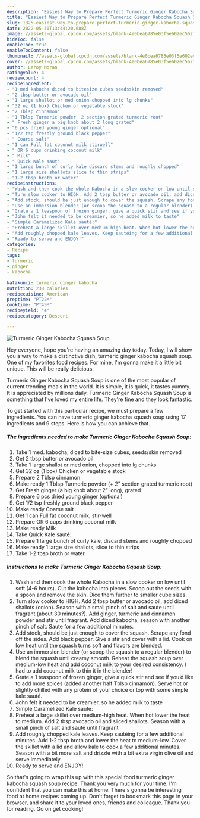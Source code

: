 ```yaml
---
description: "Easiest Way to Prepare Perfect Turmeric Ginger Kabocha Squash Soup"
title: "Easiest Way to Prepare Perfect Turmeric Ginger Kabocha Squash Soup"
slug: 1325-easiest-way-to-prepare-perfect-turmeric-ginger-kabocha-squash-soup
date: 2022-05-30T13:44:20.688Z
image: //assets-global.cpcdn.com/assets/blank-4e0bea6785e03f5e602ec562f230caae08da540cada707380b4fe1bbebba43da.png
hideToc: false
enableToc: true
enableTocContent: false
thumbnail: //assets-global.cpcdn.com/assets/blank-4e0bea6785e03f5e602ec562f230caae08da540cada707380b4fe1bbebba43da.png
cover: //assets-global.cpcdn.com/assets/blank-4e0bea6785e03f5e602ec562f230caae08da540cada707380b4fe1bbebba43da.png
author: Leroy Moran
ratingvalue: 4
reviewcount: 4
recipeingredient:
- "1 med kabocha diced to bitesize cubes seedsskin removed"
- "2 tbsp butter or avocado oil"
- "1 large shallot or med onion chopped into lg chunks"
- "32 oz (1 box) Chicken or vegetable stock"
- "2 Tblsp cinnamon"
- "1 Tblsp Turmeric powder  2 section grated turmeric root"
- " Fresh ginger a big knob about 2 long grated"
- "6 pcs dried young ginger optional"
- "1/2 tsp freshly ground black pepper"
- " Coarse salt"
- "1 can Full fat coconut milk stirwell"
- " OR 6 cups drinking coconut milk"
- " Milk"
- " Quick Kale saut"
- "1 large bunch of curly kale discard stems and roughly chopped"
- "1 large size shallots slice to thin strips"
- "1-2 tbsp broth or water"
recipeinstructions:
- "Wash and then cook the whole Kabocha in a slow cooker on low until soft (4-6 hours). Cut the kabocha into pieces. Scoop out the seeds with a spoon and remove the skin. Dice them further to smaller cube sizes."
- "Turn slow cooker to HIGH. Add 2 tbsp butter or avocado oil, add diced shallots (onion). Season with a small pinch of salt and saute until fragrant (about 30 minutes?). Add ginger, turmeric and cinnamon powder and stir until fragrant. Add diced kabocha, season with another pinch of salt. Saute for a few additional minutes."
- "Add stock, should be just enough to cover the squash. Scrape any fond off the sides. Add black pepper. Give a stir and cover with a lid. Cook on low heat until the squash turns soft and flavors are blended."
- "Use an immersion blender (or scoop the squash to a regular blender) to blend the squash until creamy smooth. Reheat the squash soup over medium-low heat and add coconut milk to your desired consistency. I had to add coconut milk to thin it in the blender!"
- "Grate a 1 teaspoon of frozen ginger, give a quick stir and see if you’d like to add more spices (added another half Tblsp cinnamon). Serve hot or slightly chilled with any protein of your choice or top with some simple kale sauté."
- "John felt it needed to be creamier, so he added milk to taste"
- "Simple Caramelized Kale sauté:"
- "Preheat a large skillet over medium-high heat. When hot lower the heat to medium. Add 2 tbsp avocado oil and sliced shallots. Season with a small pinch of salt and sauté until fragrant"
- "Add roughly chopped kale leaves. Keep sautéing for a few additional minutes. Add 1-2 tbsp broth and lower the heat to medium-low. Cover the skillet with a lid and allow kale to cook a few additional minutes. Season with a bit more salt and drizzle with a bit extra virgin olive oil and serve immediately."
- "Ready to serve and ENJOY!"
categories:
- Recipe
tags:
- turmeric
- ginger
- kabocha

katakunci: turmeric ginger kabocha 
nutrition: 238 calories
recipecuisine: American
preptime: "PT22M"
cooktime: "PT45M"
recipeyield: "4"
recipecategory: Dessert

---
```



![Turmeric Ginger Kabocha Squash Soup](//assets-global.cpcdn.com/assets/blank-4e0bea6785e03f5e602ec562f230caae08da540cada707380b4fe1bbebba43da.png)

Hey everyone, hope you're having an amazing day today. Today, I will show you a way to make a distinctive dish, turmeric ginger kabocha squash soup. One of my favorites food recipes. For mine, I'm gonna make it a little bit unique. This will be really delicious.



Turmeric Ginger Kabocha Squash Soup is one of the most popular of current trending meals in the world. It is simple, it is quick, it tastes yummy. It is appreciated by millions daily. Turmeric Ginger Kabocha Squash Soup is something that I've loved my entire life. They're fine and they look fantastic.


To get started with this particular recipe, we must prepare a few ingredients. You can have turmeric ginger kabocha squash soup using 17 ingredients and 9 steps. Here is how you can achieve that.

<!--inarticleads1-->

##### The ingredients needed to make Turmeric Ginger Kabocha Squash Soup:

1. Take 1 med. kabocha, diced to bite-size cubes, seeds/skin removed
1. Get 2 tbsp butter or avocado oil
1. Take 1 large shallot or med onion, chopped into lg chunks
1. Get 32 oz (1 box) Chicken or vegetable stock
1. Prepare 2 Tblsp cinnamon
1. Make ready 1 Tblsp Turmeric powder (+ 2&#34; section grated turmeric root)
1. Get  Fresh ginger (a big knob about 2&#34; long), grated
1. Prepare 6 pcs dried young ginger (optional)
1. Get 1/2 tsp freshly ground black pepper
1. Make ready  Coarse salt
1. Get 1 can Full fat coconut milk, stir-well
1. Prepare  OR 6 cups drinking coconut milk
1. Make ready  Milk
1. Take  Quick Kale sauté:
1. Prepare 1 large bunch of curly kale, discard stems and roughly chopped
1. Make ready 1 large size shallots, slice to thin strips
1. Take 1-2 tbsp broth or water




<!--inarticleads2-->

##### Instructions to make Turmeric Ginger Kabocha Squash Soup:

1. Wash and then cook the whole Kabocha in a slow cooker on low until soft (4-6 hours). Cut the kabocha into pieces. Scoop out the seeds with a spoon and remove the skin. Dice them further to smaller cube sizes.
1. Turn slow cooker to HIGH. Add 2 tbsp butter or avocado oil, add diced shallots (onion). Season with a small pinch of salt and saute until fragrant (about 30 minutes?). Add ginger, turmeric and cinnamon powder and stir until fragrant. Add diced kabocha, season with another pinch of salt. Saute for a few additional minutes.
1. Add stock, should be just enough to cover the squash. Scrape any fond off the sides. Add black pepper. Give a stir and cover with a lid. Cook on low heat until the squash turns soft and flavors are blended.
1. Use an immersion blender (or scoop the squash to a regular blender) to blend the squash until creamy smooth. Reheat the squash soup over medium-low heat and add coconut milk to your desired consistency. I had to add coconut milk to thin it in the blender!
1. Grate a 1 teaspoon of frozen ginger, give a quick stir and see if you’d like to add more spices (added another half Tblsp cinnamon). Serve hot or slightly chilled with any protein of your choice or top with some simple kale sauté.
1. John felt it needed to be creamier, so he added milk to taste
1. Simple Caramelized Kale sauté:
1. Preheat a large skillet over medium-high heat. When hot lower the heat to medium. Add 2 tbsp avocado oil and sliced shallots. Season with a small pinch of salt and sauté until fragrant
1. Add roughly chopped kale leaves. Keep sautéing for a few additional minutes. Add 1-2 tbsp broth and lower the heat to medium-low. Cover the skillet with a lid and allow kale to cook a few additional minutes. Season with a bit more salt and drizzle with a bit extra virgin olive oil and serve immediately.
1. Ready to serve and ENJOY!



So that's going to wrap this up with this special food turmeric ginger kabocha squash soup recipe. Thank you very much for your time. I'm confident that you can make this at home. There's gonna be interesting food at home recipes coming up. Don't forget to bookmark this page in your browser, and share it to your loved ones, friends and colleague. Thank you for reading. Go on get cooking!
